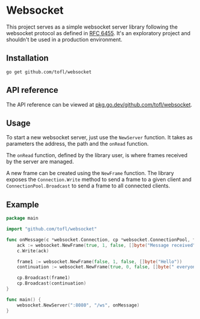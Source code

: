# Websocket
This project serves as a simple websocket server library following the websocket protocol as defined in [RFC 6455](https://datatracker.ietf.org/doc/html/rfc6455). It's an exploratory project and shouldn't be used in a production environment.

## Installation
```
go get github.com/tofl/websocket
```

## API reference
The API reference can be viewed at [pkg.go.dev/github.com/tofl/websocket](https://pkg.go.dev/github.com/tofl/websocket).

## Usage
To start a new websocket server, just use the `NewServer` function. It takes as parameters the address, the path and the `onRead` function.

The `onRead` function, defined by the library user, is where frames received by the server are managed.

A new frame can be created using the `NewFrame` function. The library exposes the `Connection.Write` method to send a frame to a given client and `ConnectionPool.Broadcast` to send a frame to all connected clients.

## Example

```go
package main

import "github.com/tofl/websocket"

func onMessage(c *websocket.Connection, cp *websocket.ConnectionPool, f websocket.Frame) {
	ack := websocket.NewFrame(true, 1, false, []byte("Message received"))
	c.Write(ack)

	frame1 := websocket.NewFrame(false, 1, false, []byte("Hello"))
	continuation := websocket.NewFrame(true, 0, false, []byte(" everyone"))

	cp.Broadcast(frame1)
	cp.Broadcast(continuation)
}

func main() {
	websocket.NewServer(":8080", "/ws", onMessage)
}

```